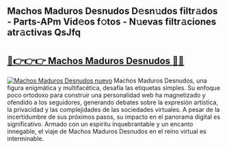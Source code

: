 ## Machos Maduros Desnudos D𝚎sn𝚞dos filtr𝚊dos - Parts-APm Vid𝚎os f𝚘tos - N𝚞evas filtr𝚊ciones atr𝚊ctivas QsJfq

# <h2><a href="http://mb1wf5.tromn.icu/?c=Machos+Maduros+Desnudos">🔗👉👉👉 Machos Maduros Desnudos 🔗🔗</a></h2>

[![Machos Maduros Desnudos nuevo](https://i.imgur.com/pEAQMta.gif)](http://mb1wf5.tromn.icu/?c=Machos+Maduros+Desnudos)
Machos Maduros Desnudos, una figura enigmática y multifacética, desafía las etiquetas simples. Su enfoque poco ortodoxo para construir una personalidad web ha magnetizado y ofendido a los seguidores, generando debates sobre la expresión artística, la privacidad y las complejidades de las sociedades virtuales. A pesar de la incertidumbre de sus próximos pasos, su impacto en el panorama digital es significativo. Armado con un espíritu inquebrantable y un encanto innegable, el viaje de Machos Maduros Desnudos en el reino virtual es interminable.
